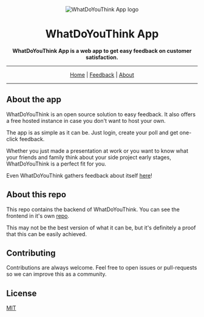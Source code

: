 <p align="center">
  <img src="https://whatdoyouthink.jormaechea.com.ar/logo-192.png" alt="WhatDoYouThink App logo" />
</p>

<h1 align="center">WhatDoYouThink App</h1>

<p align="center">
	<strong>WhatDoYouThink App is a web app to get easy feedback on customer satisfaction.</strong>
</p>

<hr />

<p align="center">
	<a href="https://whatdoyouthink.jormaechea.com.ar/?utm_source=readme_top&utm_medium=github&utm_campaign=home">Home</a>
	|
	<a href="https://whatdoyouthink.jormaechea.com.ar/poll/5f023796fb53a40012455262?utm_source=readme_top&utm_medium=github&utm_campaign=feedback">Feedback</a>
	|
	<a href="https://whatdoyouthink.jormaechea.com.ar/about?utm_source=readme_top&utm_medium=github&utm_campaign=about">About</a>
</p>

<hr />

## About the app

WhatDoYouThink is an open source solution to easy feedback. It also offers a free hosted instance in case you don't want to host your own.

The app is as simple as it can be. Just login, create your poll and get one-click feedback.

Whether you just made a presentation at work or you want to know what your friends and family think about your side project early stages, WhatDoYouThink is a perfect fit for you.

Even WhatDoYouThink gathers feedback about itself [here](https://whatdoyouthink.jormaechea.com.ar/poll/5f023796fb53a40012455262?utm_source=readme_bottom&utm_medium=github&utm_campaign=feedback)!

## About this repo

This repo contains the backend of WhatDoYouThink. You can see the frontend in it's own [repo](https://github.com/jormaechea/whatdoyouthink-web).

This may not be the best version of what it can be, but it's definitely a proof that this can be easily achieved.

## Contributing

Contributions are always welcome. Feel free to open issues or pull-requests so we can improve this as a community.

## License

[MIT](/LICENSE.md)
